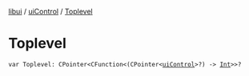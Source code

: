 [libui](../index.md) / [uiControl](index.md) / [Toplevel](./-toplevel.md)

# Toplevel

`var Toplevel: CPointer<CFunction<(CPointer<`[`uiControl`](index.md)`>?) -> `[`Int`](https://kotlinlang.org/api/latest/jvm/stdlib/kotlin/-int/index.html)`>>?`